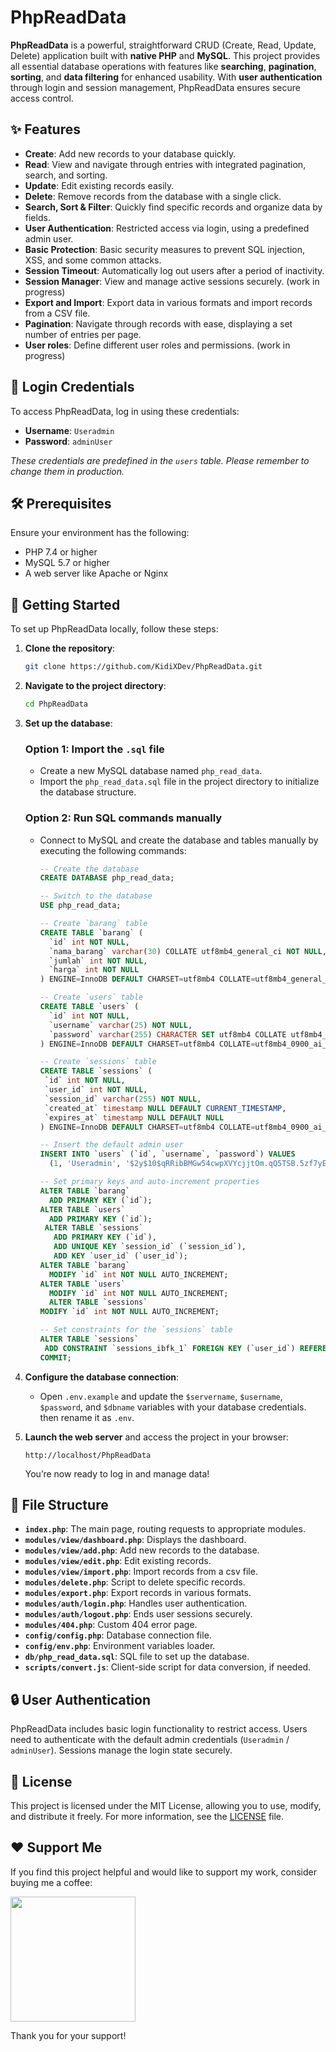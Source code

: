 # PhpReadData

**PhpReadData** is a powerful, straightforward CRUD (Create, Read, Update, Delete) application built with **native PHP** and **MySQL**. This project provides all essential database operations with features like **searching**, **pagination**, **sorting**, and **data filtering** for enhanced usability. With **user authentication** through login and session management, PhpReadData ensures secure access control.

## ✨ Features

- **Create**: Add new records to your database quickly.
- **Read**: View and navigate through entries with integrated pagination, search, and sorting.
- **Update**: Edit existing records easily.
- **Delete**: Remove records from the database with a single click.
- **Search, Sort & Filter**: Quickly find specific records and organize data by fields.
- **User Authentication**: Restricted access via login, using a predefined admin user.
- **Basic Protection**: Basic security measures to prevent SQL injection, XSS, and some common attacks.
- **Session Timeout**: Automatically log out users after a period of inactivity.
- **Session Manager**: View and manage active sessions securely. (work in progress)
- **Export and Import**: Export data in various formats and import records from a CSV file.
- **Pagination**: Navigate through records with ease, displaying a set number of entries per page.
- **User roles**: Define different user roles and permissions. (work in progress)

## 🔑 Login Credentials

To access PhpReadData, log in using these credentials:

- **Username**: `Useradmin`
- **Password**: `adminUser`

_These credentials are predefined in the `users` table. Please remember to change them in production._

## 🛠 Prerequisites

Ensure your environment has the following:

- PHP 7.4 or higher
- MySQL 5.7 or higher
- A web server like Apache or Nginx

## 🚀 Getting Started

To set up PhpReadData locally, follow these steps:

1. **Clone the repository**:

   ```bash
   git clone https://github.com/KidiXDev/PhpReadData.git
   ```

2. **Navigate to the project directory**:

   ```bash
   cd PhpReadData
   ```

3. **Set up the database**:

   ### Option 1: Import the `.sql` file

   - Create a new MySQL database named `php_read_data`.
   - Import the `php_read_data.sql` file in the project directory to initialize the database structure.

   ### Option 2: Run SQL commands manually

   - Connect to MySQL and create the database and tables manually by executing the following commands:

     ```sql
     -- Create the database
     CREATE DATABASE php_read_data;

     -- Switch to the database
     USE php_read_data;

     -- Create `barang` table
     CREATE TABLE `barang` (
       `id` int NOT NULL,
       `nama_barang` varchar(30) COLLATE utf8mb4_general_ci NOT NULL,
       `jumlah` int NOT NULL,
       `harga` int NOT NULL
     ) ENGINE=InnoDB DEFAULT CHARSET=utf8mb4 COLLATE=utf8mb4_general_ci;

     -- Create `users` table
     CREATE TABLE `users` (
       `id` int NOT NULL,
       `username` varchar(25) NOT NULL,
       `password` varchar(255) CHARACTER SET utf8mb4 COLLATE utf8mb4_0900_ai_ci NOT NULL
     ) ENGINE=InnoDB DEFAULT CHARSET=utf8mb4 COLLATE=utf8mb4_0900_ai_ci;

     -- Create `sessions` table
     CREATE TABLE `sessions` (
      `id` int NOT NULL,
      `user_id` int NOT NULL,
      `session_id` varchar(255) NOT NULL,
      `created_at` timestamp NULL DEFAULT CURRENT_TIMESTAMP,
      `expires_at` timestamp NULL DEFAULT NULL
     ) ENGINE=InnoDB DEFAULT CHARSET=utf8mb4 COLLATE=utf8mb4_0900_ai_ci;

     -- Insert the default admin user
     INSERT INTO `users` (`id`, `username`, `password`) VALUES
       (1, 'Useradmin', '$2y$10$qRRibBMGw54cwpXVYcjjtOm.qQ5TSB.5zf7yE7a0LG5nTmLMzUETm');

     -- Set primary keys and auto-increment properties
     ALTER TABLE `barang`
       ADD PRIMARY KEY (`id`);
     ALTER TABLE `users`
       ADD PRIMARY KEY (`id`);
      ALTER TABLE `sessions`
        ADD PRIMARY KEY (`id`),
        ADD UNIQUE KEY `session_id` (`session_id`),
        ADD KEY `user_id` (`user_id`);
     ALTER TABLE `barang`
       MODIFY `id` int NOT NULL AUTO_INCREMENT;
     ALTER TABLE `users`
       MODIFY `id` int NOT NULL AUTO_INCREMENT;
       ALTER TABLE `sessions`
     MODIFY `id` int NOT NULL AUTO_INCREMENT;

     -- Set constraints for the `sessions` table
     ALTER TABLE `sessions`
      ADD CONSTRAINT `sessions_ibfk_1` FOREIGN KEY (`user_id`) REFERENCES `users` (`id`) ON DELETE CASCADE;
     COMMIT;
     ```

4. **Configure the database connection**:

   - Open `.env.example` and update the `$servername`, `$username`, `$password`, and `$dbname` variables with your database credentials. then rename it as `.env`.

5. **Launch the web server** and access the project in your browser:

   ```plaintext
   http://localhost/PhpReadData
   ```

   You’re now ready to log in and manage data!

## 📂 File Structure

- **`index.php`**: The main page, routing requests to appropriate modules.
- **`modules/view/dashboard.php`**: Displays the dashboard.
- **`modules/view/add.php`**: Add new records to the database.
- **`modules/view/edit.php`**: Edit existing records.
- **`modules/view/import.php`**: Import records from a csv file.
- **`modules/delete.php`**: Script to delete specific records.
- **`modules/export.php`**: Export records in various formats.
- **`modules/auth/login.php`**: Handles user authentication.
- **`modules/auth/logout.php`**: Ends user sessions securely.
- **`modules/404.php`**: Custom 404 error page.
- **`config/config.php`**: Database connection file.
- **`config/env.php`**: Environment variables loader.
- **`db/php_read_data.sql`**: SQL file to set up the database.
- **`scripts/convert.js`**: Client-side script for data conversion, if needed.

## 🔒 User Authentication

PhpReadData includes basic login functionality to restrict access. Users need to authenticate with the default admin credentials (`Useradmin` / `adminUser`). Sessions manage the login state securely.

## 📝 License

This project is licensed under the MIT License, allowing you to use, modify, and distribute it freely. For more information, see the [LICENSE](LICENSE) file.

## ❤️ Support Me

If you find this project helpful and would like to support my work, consider buying me a coffee:

<a href="https://www.buymeacoffee.com/kidixdev"><img src="https://cdn.buymeacoffee.com/buttons/v2/default-yellow.png" width="200" /></a>

Thank you for your support!
